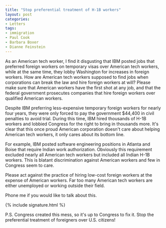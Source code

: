 ```yaml
---
title: "Stop preferential treatment of H-1B workers"
layout: post
categories:
- Letters
tags:
- immigration
- Paul Cook
- Barbara Boxer
- Dianne Feinstein
---
```


As an American tech worker, I find it disgusting that IBM posted jobs that preferred foreign workers on temporary visas over American tech workers, while at the same time, they lobby Washington for increases in foreign workers. How are American tech workers supposed to find jobs when corporations can break the law and hire foreign workers at will? Please make sure that American workers have the first shot at any job, and that the federal government prosecutes companies that hire foreign workers over qualified American workers.

Despite IBM preferring less-expensive temporary foreign workers for nearly four years, they were only forced to pay the government $44,400 in civil penalties to avoid trial. During this time, IBM hired thousands of H-1B workers and lobbied Congress for the right to bring in thousands more. It's clear that this once proud American corporation doesn't care about helping American tech workers, it only cares about its bottom line.

For example, IBM posted software engineering positions in Atlanta and Boise that require Indian work authorization. Obviously this requirement excluded nearly all American tech workers but included all Indian H-1B workers. This is blatant discrimination against American workers and few in Congress seem to care.

Please act against the practice of hiring low-cost foreign workers at the expense of American workers. Far too many American tech workers are either unemployed or working outside their field.

Phone me if you would like to talk about this.

{% include signature.html %}

P.S. Congress created this mess, so it's up to Congress to fix it. Stop the preferential treatment of foreigners over U.S. citizens!